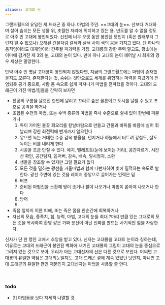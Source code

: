 ```yaml
---
aliases: 고대의 눈
---
```



그랜드월드의 유일한 세 드래곤 중 하나. 마법의 주인. ==고대의 눈==.
산보다 거대하며 살아 숨쉬는 모든 생물 위, 초월한 자리에 위치하고 있는 용.
년도를 알 수 없을 정도로 아주 먼 고대에 봉인되었다.
신전에 너무 오랫 동안 봉인된 탓인지 (혹은 원래부터 그런지 알 수 없으나) 오래된 건물처럼 갈색과 살색 사이 색의 몸을 가지고 있다.
단 하나의 움직임이라도 대재앙이라 간주될 파괴력을 가짐.
고대룡의 강한 무력 말고도, 평소에는 이마에 감겨진 제 3의 눈, 고대의 눈이 있다. 만에 하나 고대의 눈이 깨어날 시 최후의 경우 세상은 멸망한다.

만약 아주 먼 옛날 고대룡이 봉인되지 않았다면, 지금의 그랜드월드에는 마법이 존재했을지도 모른다. 존재한다는 것, 숨쉬는 것만으로도 세계를 위협하는 마력을 지녔기에 전염되듯 공기 중으로, 사람 몸 속으로 쉽게 퍼져나가 마법을 전파했을 것이다. 
고대의 드래곤이 가진 마법/힘들을 간략히 보자면
- 천공의 구름을 날갯진 한번에 날리고 꼬리로 숲은 물론이고 도시를 날릴 수 있고 포효로 공격을 하거나
- 조합된 수천의 마법, 또는 수백 종류의 마법을 즉사 수준으로 쉴새 없이 한번에 퍼붇거나
    1. 독이 가미된 불꽃 회오리를 칼날바람으로 만들고 건물과 바위를 바람에 실어 휘날리며 강한 회전력에 번개까지 일으킨다
    2. 닿으면 녹는 거대한 수중 감옥 방울을, 던지거나 하늘에서 터트려 강철도, 살도 녹이는 비를 내리게 한다
    3. 시공을 조금 만질 수 있다. 예지, 텔레포트(눈에 보이는 거리), 공간자르기, 시간선 확인, 공간탐지, 옵저버, 감속, 배속, 일시정지, 소환
    4. 생물을 창조할 수 있지만 그럴 필요가 없다
    5. 모든 것을 멸하는 광선을 거울마법과 함께 다반사하여 빛에 필적하는 속도로 발한다. 광선 주변에 있는 것을 레이저 중앙으로 끌어가는 인력은 덤
    6. 버프
    7. 준비된 마법진을 소환해 땅이 솟거나 팔이 나오거나 마법이 쏟아져 나오거나 한다
    8. 방어
    9. 
- 죽음 앞까지 이른 피해, 또는 죽은 몸을 한순간에 회복하거나
- 자신의 모습, 종족치, 힘, 능력, 마법, 고대의 눈을 최대 ?마리 만큼 있는 그대로의 모든 것을 복사하여 환영 같은 가짜 분신이 아닌 진짜를 만드는 사기적인 힘을 자랑한다.
​

신자가 단 한 명인 교에서 추앙을 받고 있다.
신자는 고대룡을 고대의 눈​이라 칭하는데, 이유로는 고대의 드래곤이 봉인된 벽화에 새겨진 고대룡의 그림이 고대의 눈을 중심으로 그려져 있는 것으로 보아, 우리가 아는 고대신자의 신은 다른 것으로 보인다. 어쩌면 고대룡의 유일한 약점은 고대의눈일지도.
고대 드래곤 곁에 계속 있었던 탓인지, 아니면 고대 드래곤의 유일한 편인 때문인지 고대신자는 마법을 사용할 줄 안다.

​

### todo
- [!] 마법들을 보다 자세히 나열할 것.